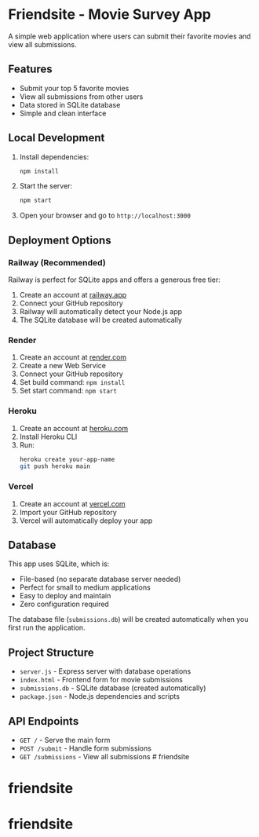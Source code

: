 # Friendsite - Movie Survey App

A simple web application where users can submit their favorite movies and view all submissions.

## Features

- Submit your top 5 favorite movies
- View all submissions from other users
- Data stored in SQLite database
- Simple and clean interface

## Local Development

1. Install dependencies:
   ```bash
   npm install
   ```

2. Start the server:
   ```bash
   npm start
   ```

3. Open your browser and go to `http://localhost:3000`

## Deployment Options

### Railway (Recommended)
Railway is perfect for SQLite apps and offers a generous free tier:

1. Create an account at [railway.app](https://railway.app)
2. Connect your GitHub repository
3. Railway will automatically detect your Node.js app
4. The SQLite database will be created automatically

### Render
1. Create an account at [render.com](https://render.com)
2. Create a new Web Service
3. Connect your GitHub repository
4. Set build command: `npm install`
5. Set start command: `npm start`

### Heroku
1. Create an account at [heroku.com](https://heroku.com)
2. Install Heroku CLI
3. Run:
   ```bash
   heroku create your-app-name
   git push heroku main
   ```

### Vercel
1. Create an account at [vercel.com](https://vercel.com)
2. Import your GitHub repository
3. Vercel will automatically deploy your app

## Database

This app uses SQLite, which is:
- File-based (no separate database server needed)
- Perfect for small to medium applications
- Easy to deploy and maintain
- Zero configuration required

The database file (`submissions.db`) will be created automatically when you first run the application.

## Project Structure

- `server.js` - Express server with database operations
- `index.html` - Frontend form for movie submissions
- `submissions.db` - SQLite database (created automatically)
- `package.json` - Node.js dependencies and scripts

## API Endpoints

- `GET /` - Serve the main form
- `POST /submit` - Handle form submissions
- `GET /submissions` - View all submissions # friendsite
# friendsite
# friendsite
